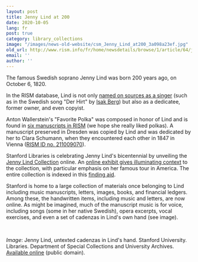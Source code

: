 ```yaml
---
layout: post
title: Jenny Lind at 200
date: 2020-10-05
lang: fr
post: true
category: library_collections
image: "/images/news-old-website/csm_Jenny_Lind_at200_3a098a23ef.jpg"
old_url: http://www.rism.info/fr/home/newsdetails/browse/1/article/64/jenny-lind-at-200.html
email: ''
author: ''
---
```


The famous Swedish soprano Jenny Lind was born 200 years ago, on October 6, 1820.   
  
In the RISM database, Lind is not only [named on sources as a singer](https://opac.rism.info/search?View=rism&q=jenny+lind "Opens external link in new window") (such as in the Swedish song "Der Hirt" by [Isak Berg](https://opac.rism.info/search?View=rism&q=jenny+lind+berg+hirt "Opens external link in new window")) but also as a dedicatee, former owner, and even copyist.   
  
Anton Wallerstein's "Favorite Polka" was composed in honor of Lind and is found in [six manuscripts in RISM](https://opac.rism.info/search?View=rism&q=jenny+lind+polka "Opens external link in new window") (we hope she really liked polkas). A manuscript preserved in Dresden was copied by Lind and was dedicated by her to Clara Schumann, when they encountered each other in 1847 in Vienna ([RISM ID no. 211009070](https://opac.rism.info/search?id=211009070&View=rism "Opens external link in new window")).   
  
Stanford Libraries is celebrating Jenny Lind's bicentennial by unveiling the [Jenny Lind Collection](https://exhibits.stanford.edu/rare-music/browse/jenny-lind "Opens external link in new window") online. An [online exhibit gives illuminating context](https://exhibits.stanford.edu/rare-music/feature/manuscripts-from-the-jenny-lind-collection "Opens external link in new window") to the collection, with particular emphasis on her famous tour in America. The entire collection is indexed in this [finding aid](https://oac.cdlib.org/findaid/ark:/13030/tf6b69n838/ "Opens external link in new window").  
  
Stanford is home to a large collection of materials once belonging to Lind including music manuscripts, letters, images, books, and financial ledgers. Among these, the handwritten items, including music and letters, are now online. As might be imagined, much of the manuscript music is for voice, including songs (some in her native Swedish), opera excerpts, vocal exercises, and even a set of cadenzas in Lind's own hand (see image).&nbsp;

&nbsp;

_Image_: Jenny Lind, untexted cadenzas in Lind's hand. Stanford University. Libraries. Department of Special Collections and University Archives. [Available online](https://purl.stanford.edu/xz152pr8763 "Opens external link in new window") (public domain).

&nbsp;

